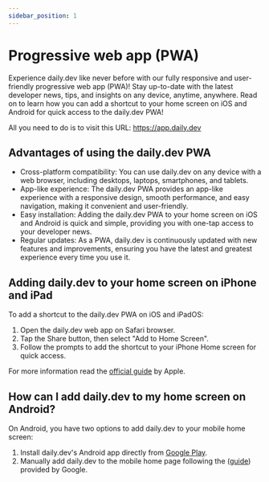 ```yaml
---
sidebar_position: 1
---
```


# Progressive web app (PWA)

Experience daily.dev like never before with our fully responsive and user-friendly progressive web app (PWA)! Stay up-to-date with the latest developer news, tips, and insights on any device, anytime, anywhere. Read on to learn how you can add a shortcut to your home screen on iOS and Android for quick access to the daily.dev PWA!

All you need to do is to visit this URL: https://app.daily.dev

## Advantages of using the daily.dev PWA

* Cross-platform compatibility: You can use daily.dev on any device with a web browser, including desktops, laptops, smartphones, and tablets.
* App-like experience: The daily.dev PWA provides an app-like experience with a responsive design, smooth performance, and easy navigation, making it convenient and user-friendly.
* Easy installation: Adding the daily.dev PWA to your home screen on iOS and Android is quick and simple, providing you with one-tap access to your developer news.
* Regular updates: As a PWA, daily.dev is continuously updated with new features and improvements, ensuring you have the latest and greatest experience every time you use it.

## Adding daily.dev to your home screen on iPhone and iPad

To add a shortcut to the daily.dev PWA on iOS and iPadOS:

1. Open the daily.dev web app on Safari browser.
2. Tap the Share button, then select "Add to Home Screen".
3. Follow the prompts to add the shortcut to your iPhone Home screen for quick access.

For more information read the [official guide](https://support.apple.com/en-il/guide/iphone/iph42ab2f3a7/ios) by Apple.

## How can I add daily.dev to my home screen on Android?

On Android, you have two options to add daily.dev to your mobile home screen:
1. Install daily.dev's Android app directly from [Google Play](https://play.google.com/store/apps/details?id=dev.daily).
2. Manually add daily.dev to the mobile home page following the ([guide](https://support.google.com/chrome/answer/9658361?hl=en&co=GENIE.Platform%3DAndroid)) provided by Google.
